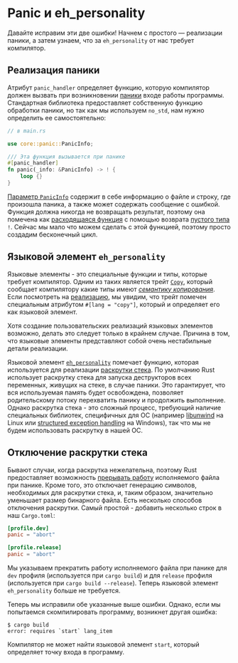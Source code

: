 # Panic и eh_personality

Давайте исправим эти две ошибки! Начнем с простого — реализации паники, а затем узнаем, что за `eh_personality` от нас требует компилятор.

## Реализация паники

Атрибут `panic_handler` определяет функцию, которую компилятор должен вызвать при возникновении [паники][panic] входе работы программы. Стандартная библиотека предоставляет собственную функцию обработки паники, но так как мы используем `no_std`, нам нужно определить ее самостоятельно:

```rust
// в main.rs

use core::panic::PanicInfo;

/// Эта функция вызывается при панике
#[panic_handler]
fn panic(_info: &PanicInfo) -> ! {
    loop {}
}
```

[Параметр `PanicInfo`][PanicInfo] содержит в себе информацию о файле и строку, где произошла паника, а также может содержать сообщение с ошибкой. Функция должна никогда не возвращать результат, поэтому она помечена как [расходящаяся функция][diverging function] с помощью возврата [пустого типа][never-type] `!`. Сейчас мы мало что можем сделать с этой функцией, поэтому просто создадим бесконечный цикл.

## Языковой элемент `eh_personality`

Языковые элементы - это специальные функции и типы, которые требует компилятор. Одним из таких является трейт [`Copy`], который сообщает компилятору какие типы имеют [_семантику копирования_][`Copy`]. Если посмотреть на [реализацию][copy impl], мы увидим, что трейт помечен специальным атрибутом `#[lang = "copy"]`, который и определяет его как языковой элемент.

Хотя создание пользовательских реализаций языковых элементов возможно, делать это следует только в крайнем случае. Причина в том, что языковые элементы представляют собой очень нестабильные детали реализации.

Языковой элемент [`eh_personality`][eh_personality] помечает функцию, которая используется для реализации [раскрутки стека][stack unwinding]. По умолчанию Rust использует раскрутку стека для запуска деструкторов всех переменных, живущих на стеке, в случае паники. Это гарантирует, что вся используемая память будет освобождена, позволяет родительскому потоку перехватить панику и продолжить выполнение. Однако раскрутка стека - это сложный процесс, требующий наличие специальных библиотек, специфичных для ОС (например [libunwind] на Linux или [structured exception handling] на Windows), так что мы не будем использовать раскрутку в нашей ОС.

## Отключение раскрутки стека

Бывают случаи, когда раскрутка нежелательна, поэтому Rust предоставляет возможность [прерывать работу][abort on panic] исполняемого файла при панике. Кроме того, это отключает генерацию символов, необходимых для раскрутки стека, и, таким образом, значительно уменьшает размер бинарного файла. Есть несколько способов отключения раскрутки. Самый простой - добавить несколько строк в наш `Cargo.toml`:

```toml
[profile.dev]
panic = "abort"

[profile.release]
panic = "abort"
```

 Мы указываем прекратить работу исполняемого файла при панике для `dev` профиля (используется при `cargo build`) и для `release` профиля (используется при `cargo build --release`). Теперь языковой элемент `eh_personality` больше не требуется.

Теперь мы исправили обе указанные выше ошибки. Однако, если мы попытаемся скомпилировать программу, возникнет другая ошибка:

```console
$ cargo build
error: requires `start` lang_item
```

Компилятор не может найти языковой элемент `start`, который определяет точку входа в программу.

[PanicInfo]: https://doc.rust-lang.org/nightly/core/panic/struct.PanicInfo.html
[panic]: https://doc.rust-lang.org/stable/book/ch09-01-unrecottps://doc.rust-lang.org/nightly/core/panic/struct.PanicInfo.html
[eh_personality]: https://github.com/rust-lang/rust/blob/edb368491551a77d77a48446d4ee88b35490c565/src/libpanic_unwind/gcc.rs#L11-L45
[stack unwinding]: https://www.bogotobogo.com/cplusplus/stackunwinding.php
[abort on panic]: https://github.com/rust-lang/rust/pull/32900
[`Copy`]: https://doc.rust-lang.org/nightly/core/marker/trait.Copy.html
[copy impl]: https://github.com/rust-lang/rust/blob/485397e49a02a3b7ff77c17e4a3f16c653925cb3/src/libcore/marker.rs#L296-L299
[libunwind]: https://www.nongnu.org/libunwind/
[structured exception handling]: https://docs.microsoft.com/de-de/windows/win32/debug/structured-exception-handling
[diverging function]: https://doc.rust-lang.org/1.30.0/book/first-edition/functions.html#diverging-functions
[never-type]: https://doc.rust-lang.org/nightly/std/primitive.never.html

